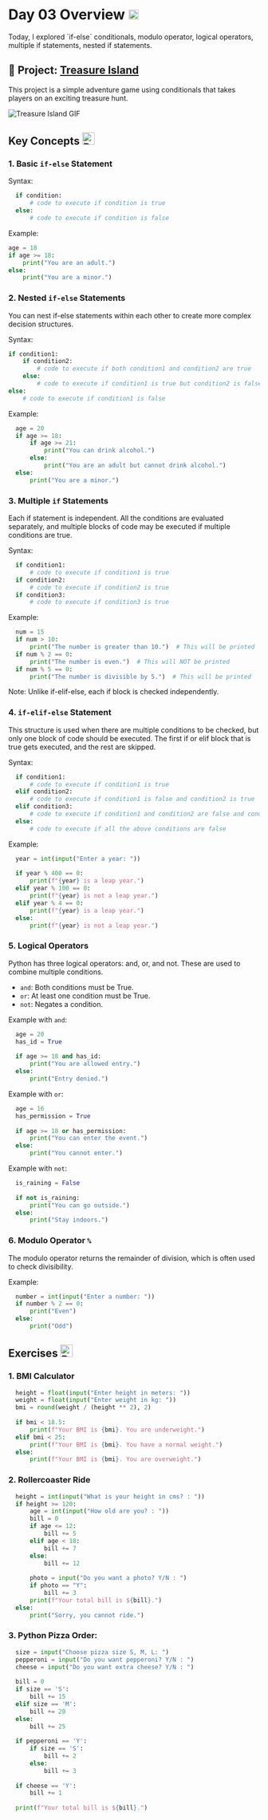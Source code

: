 <h1> Day 03 Overview <img src="https://raw.githubusercontent.com/Tarikul-Islam-Anik/Animated-Fluent-Emojis/master/Emojis/Animals/Snake.png" alt="Snake" width="20" height="20" />
</h1>
Today, I explored `if-else` conditionals, modulo operator, logical operators, multiple if statements, nested if statements.

## 🐣 Project: [Treasure Island](https://github.com/sanskrutihere/100DaysofPython/blob/main/day%2003/treasure-island.py)
This project is a simple adventure game using conditionals that takes players on an exciting treasure hunt.

![Treasure Island GIF](https://github.com/sanskrutihere/100DaysofPython/blob/main/assets/gif/treasure-island.gif)

## Key Concepts <img src="https://raw.githubusercontent.com/Tarikul-Islam-Anik/Animated-Fluent-Emojis/master/Emojis/Objects/Bookmark%20Tabs.png" alt="Bookmark Tabs" width="25" height="25" />

### 1. Basic `if-else` Statement
Syntax:
``` python
  if condition:
      # code to execute if condition is true
  else:
      # code to execute if condition is false
```
Example:
```python
age = 18
if age >= 18:
    print("You are an adult.")
else:
    print("You are a minor.")
```
### 2. Nested `if-else` Statements
You can nest if-else statements within each other to create more complex decision structures.

Syntax:
```python
if condition1:
    if condition2:
        # code to execute if both condition1 and condition2 are true
    else:
        # code to execute if condition1 is true but condition2 is false
else:
    # code to execute if condition1 is false
```
Example:
```python
  age = 20
  if age >= 18:
      if age >= 21:
          print("You can drink alcohol.")
      else:
          print("You are an adult but cannot drink alcohol.")
  else:
      print("You are a minor.")
```
### 3. Multiple `if` Statements
Each if statement is independent. All the conditions are evaluated separately, and multiple blocks of code may be executed if multiple conditions are true.

Syntax:
```python
  if condition1:
      # code to execute if condition1 is true
  if condition2:
      # code to execute if condition2 is true
  if condition3:
      # code to execute if condition3 is true
```
Example:
```python
  num = 15
  if num > 10:
      print("The number is greater than 10.")  # This will be printed
  if num % 2 == 0:
      print("The number is even.")  # This will NOT be printed
  if num % 5 == 0:
      print("The number is divisible by 5.")  # This will be printed
```
Note: Unlike if-elif-else, each if block is checked independently.

### 4. `if-elif-else` Statement
This structure is used when there are multiple conditions to be checked, but only one block of code should be executed. The first if or elif block that is true gets executed, and the rest are skipped.

Syntax:
```python
  if condition1:
      # code to execute if condition1 is true
  elif condition2:
      # code to execute if condition1 is false and condition2 is true
  elif condition3:
      # code to execute if condition1 and condition2 are false and condition3 is true
  else:
      # code to execute if all the above conditions are false
```
Example:
```python
  year = int(input("Enter a year: "))
  
  if year % 400 == 0:
      print(f"{year} is a leap year.")
  elif year % 100 == 0:
      print(f"{year} is not a leap year.")
  elif year % 4 == 0:
      print(f"{year} is a leap year.")
  else:
      print(f"{year} is not a leap year.")
```
### 5. Logical Operators
Python has three logical operators: and, or, and not. These are used to combine multiple conditions.
- `and`: Both conditions must be True.
- `or`: At least one condition must be True.
- `not`: Negates a condition.

Example with `and`:

```python
  age = 20
  has_id = True
  
  if age >= 18 and has_id:
      print("You are allowed entry.")
  else:
      print("Entry denied.")
```
Example with `or`:

```python
  age = 16
  has_permission = True
  
  if age >= 18 or has_permission:
      print("You can enter the event.")
  else:
      print("You cannot enter.")
```
Example with `not`:

```python
  is_raining = False
  
  if not is_raining:
      print("You can go outside.")
  else:
      print("Stay indoors.")
```
### 6. Modulo Operator `%`
The modulo operator returns the remainder of division, which is often used to check divisibility.

Example:
```python
  number = int(input("Enter a number: "))
  if number % 2 == 0:
      print("Even")
  else:
      print("Odd")
```
## Exercises <img src="https://raw.githubusercontent.com/Tarikul-Islam-Anik/Animated-Fluent-Emojis/master/Emojis/Objects/Bookmark%20Tabs.png" alt="Bookmark Tabs" width="25" height="25" />
### 1. BMI Calculator
```python
  height = float(input("Enter height in meters: "))
  weight = float(input("Enter weight in kg: "))
  bmi = round(weight / (height ** 2), 2)
  
  if bmi < 18.5:
      print(f"Your BMI is {bmi}. You are underweight.")
  elif bmi < 25:
      print(f"Your BMI is {bmi}. You have a normal weight.")
  else:
      print(f"Your BMI is {bmi}. You are overweight.")
```
### 2. Rollercoaster Ride
```python
  height = int(input("What is your height in cms? : "))
  if height >= 120:
      age = int(input("How old are you? : "))
      bill = 0
      if age <= 12:
          bill += 5
      elif age < 18:
          bill += 7
      else:
          bill += 12
  
      photo = input("Do you want a photo? Y/N : ")
      if photo == "Y":
          bill += 3
      print(f"Your total bill is ${bill}.")
  else:
      print("Sorry, you cannot ride.")
```
### 3. Python Pizza Order:
```python
  size = input("Choose pizza size S, M, L: ")
  pepperoni = input("Do you want pepperoni? Y/N : ")
  cheese = input("Do you want extra cheese? Y/N : ")
  
  bill = 0
  if size == 'S':
      bill += 15
  elif size == 'M':
      bill += 20
  else:
      bill += 25
  
  if pepperoni == 'Y':
      if size == 'S':
          bill += 2
      else:
          bill += 3
  
  if cheese == 'Y':
      bill += 1
  
  print(f"Your total bill is ${bill}.")
```
